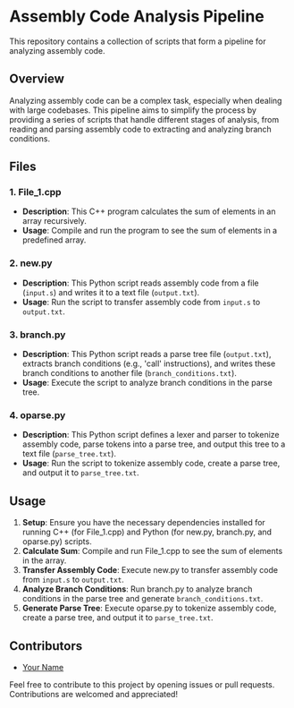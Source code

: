 # Assembly Code Analysis Pipeline

This repository contains a collection of scripts that form a pipeline for analyzing assembly code.

## Overview

Analyzing assembly code can be a complex task, especially when dealing with large codebases. This pipeline aims to simplify the process by providing a series of scripts that handle different stages of analysis, from reading and parsing assembly code to extracting and analyzing branch conditions.

## Files

### 1. File_1.cpp

- **Description**: This C++ program calculates the sum of elements in an array recursively.
- **Usage**: Compile and run the program to see the sum of elements in a predefined array.

### 2. new.py

- **Description**: This Python script reads assembly code from a file (`input.s`) and writes it to a text file (`output.txt`).
- **Usage**: Run the script to transfer assembly code from `input.s` to `output.txt`.

### 3. branch.py

- **Description**: This Python script reads a parse tree file (`output.txt`), extracts branch conditions (e.g., 'call' instructions), and writes these branch conditions to another file (`branch_conditions.txt`).
- **Usage**: Execute the script to analyze branch conditions in the parse tree.

### 4. oparse.py

- **Description**: This Python script defines a lexer and parser to tokenize assembly code, parse tokens into a parse tree, and output this tree to a text file (`parse_tree.txt`).
- **Usage**: Run the script to tokenize assembly code, create a parse tree, and output it to `parse_tree.txt`.

## Usage

1. **Setup**: Ensure you have the necessary dependencies installed for running C++ (for File_1.cpp) and Python (for new.py, branch.py, and oparse.py) scripts.
2. **Calculate Sum**: Compile and run File_1.cpp to see the sum of elements in the array.
3. **Transfer Assembly Code**: Execute new.py to transfer assembly code from `input.s` to `output.txt`.
4. **Analyze Branch Conditions**: Run branch.py to analyze branch conditions in the parse tree and generate `branch_conditions.txt`.
5. **Generate Parse Tree**: Execute oparse.py to tokenize assembly code, create a parse tree, and output it to `parse_tree.txt`.

## Contributors

- [Your Name](https://github.com/yourusername)

Feel free to contribute to this project by opening issues or pull requests. Contributions are welcomed and appreciated!

